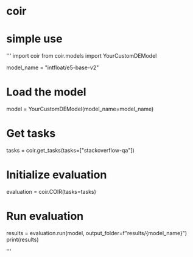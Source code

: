 # coir



# simple use
'''
import coir
from coir.models import YourCustomDEModel

model_name = "intfloat/e5-base-v2"

# Load the model
model = YourCustomDEModel(model_name=model_name)

# Get tasks
tasks = coir.get_tasks(tasks=["stackoverflow-qa"])

# Initialize evaluation
evaluation = coir.COIR(tasks=tasks)

# Run evaluation
results = evaluation.run(model, output_folder=f"results/{model_name}")
print(results)

'''
